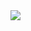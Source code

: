 <div>
    <img style="text-align: center;" src="https://onlinegiftools.com/images/examples-onlinegiftools/netflix-stream.gif">
</div>
